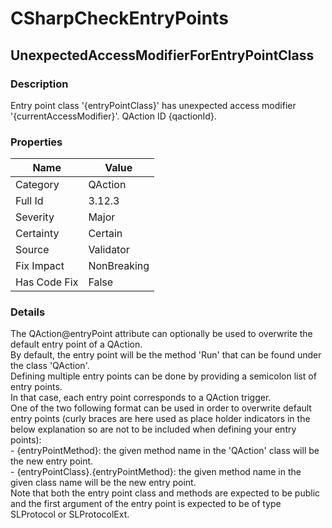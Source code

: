 ﻿---  
uid: Validator_3_12_3  
---

# CSharpCheckEntryPoints

## UnexpectedAccessModifierForEntryPointClass

### Description

Entry point class '{entryPointClass}' has unexpected access modifier '{currentAccessModifier}'. QAction ID {qactionId}.

### Properties

| Name         | Value       |
| ------------ | ----------- |
| Category     | QAction     |
| Full Id      | 3.12.3      |
| Severity     | Major       |
| Certainty    | Certain     |
| Source       | Validator   |
| Fix Impact   | NonBreaking |
| Has Code Fix | False       |

### Details

The QAction@entryPoint attribute can optionally be used to overwrite the default entry point of a QAction.  
By default, the entry point will be the method 'Run' that can be found under the class 'QAction'.  
Defining multiple entry points can be done by providing a semicolon list of entry points.  
In that case, each entry point corresponds to a QAction trigger.  
One of the two following format can be used in order to overwrite default entry points (curly braces are here used as place holder indicators in the below explanation so are not to be included when defining your entry points):  
\- {entryPointMethod}: the given method name in the 'QAction' class will be the new entry point.  
\- {entryPointClass}.{entryPointMethod}: the given method name in the given class name will be the new entry point.  
Note that both the entry point class and methods are expected to be public and the first argument of the entry point is expected to be of type SLProtocol or SLProtocolExt.

